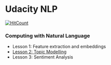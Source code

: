 # Udacity NLP 

[![HitCount](http://hits.dwyl.com/shuklaham/udacity_nlp.svg)](http://hits.dwyl.com/shuklaham/udacity_nlp)




### Computing with Natural Language
- Lesson 1: Feature extraction and embeddings
- [Lesson 2: Topic Modelling](https://github.com/shuklaham/udacity_nlp/tree/main/notes/2_computing_with_natural_language/3_topic_modelling)
- Lesson 3: Sentiment Analysis
